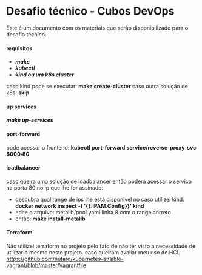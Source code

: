 # Desafio técnico - Cubos DevOps

Este é um documento com os materiais que serão disponibilizado para o desafio técnico.

#### requisitos

- ***make***
- ***kubectl***
- ***kind ou um k8s cluster***

caso kind pode se executar: **make create-cluster** 
caso outra solução de k8s: **skip**

#### up services

***make up-services***

#### port-forward
pode acessar o frontend: **kubectl port-forward service/reverse-proxy-svc 8000:80**


#### loadbalancer
caso queira uma solução de loadbalancer então podera acessar o servico na porta 80 no ip que lhe for assinado:

- descubra qual range de ips lhe está disponivel no caso utilizei kind: **docker network inspect -f '{{.IPAM.Config}}' kind**
- edite o arquivo: metallb/pool.yaml linha 8 com o range correto
- então: **make install-metallb**


#### Terraform
Não utilizei terraform no projeto pelo fato de não ter visto a necessidade de utilizar o mesmo neste projeto.
caso queiram avaliar meu uso de HCL https://github.com/nutaro/kubernetes-ansible-vagrant/blob/master/Vagrantfile
